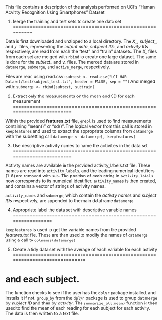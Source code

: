 This file contains a description of the analysis performed on UCI’s
“Human Acvitity Recognition Using Smartphones” Dataset

1. Merge the training and test sets to create one data set
==========================================================

Data is first downloaded and unzipped to a local directory. The *X\_*,
*subject\_*, and *y\_* files, representing the *output data*, *subjeect
IDs*, and *activity IDs* respectively, are read from each the “test” and
“train” datasets. The *X\_* files from each set are merged with `rbind`
to create one large dataset. The same is done for the *subject\_* and
*y\_* files. The merged data are stored in `datamerge`, `submerge`, and
`active_merge`, respectively.

Files are read using read.csv:
`subtest <- read.csv("UCI HAR Dataset/test/subject_test.txt", header = FALSE, sep = "")`
And merged with: `submerge <- rbind(subtest, subtrain)`

2. Extract only the measurements on the mean and SD for each measurement
========================================================================

Within the provided **features.txt** file, `grepl` is used to find
measurements containing “mean()” or “sd()”. The logical vector from this
call is stored in `keepfeatures` and used to extract the appropriate
columns from `datamerge` with the subsetting call
`datamerge <- datamerge[, keepfeatures]`

3. Use descriptive activity names to name the activities in the data set
========================================================================

Activity names are available in the provided activity\_labels.txt file.
These names are read into `activity_labels`, and the leading numerical
identifiers (1-6) are removed with `sub`. The position of each string in
`activity_labels` now corresponds to its numerical identifier.
`activity_names` is then created, and contains a vector of strings of
activity names.

`activity_names` and `submerge`, which contain the *activity names* and
*subject IDs* respectively, are appended to the main dataframe
`datamerge`

4. Appropriate label the data set with descriptive variable names
=================================================================

`keepfeatures` is used to get the variable names from the provided
*features.txt* file. These are then used to modify the names of
`datamerge` using a call to `colnames(datamerge)`

5. Create a tidy data set with the average of each variable for each activity
=============================================================================

and each subject.
=================

The function checks to see if the user has the `dplyr` package
installed, and installs it if not. `group_by` from the `dplyr` package
is used to group `datamerge` by *subject ID* and then by *activity*. The
`summarize_all(mean)` function is then used to find the mean of each
reading for each subject for each activity. The data is then written to
a text file.
